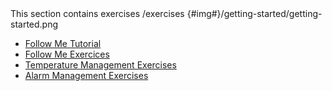 <section>
<title>Related Exercises</title>
<description>This section contains exercises</description>
<link>/exercises</link>
<icon>{#img#}/getting-started/getting-started.png</icon>
<toc>

+ [Follow Me Tutorial](/article/for-beginners/basic-follow-me)
+ [Follow Me Exercices](/article/exercises/follow-me)
+ [Temperature Management Exercises](/article/exercises/hvac)
+ [Alarm Management Exercises](/article/exercises/energy)

</toc>
</section>
